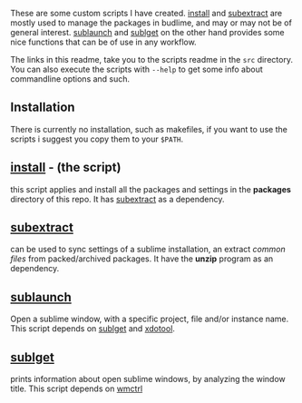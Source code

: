 These are some custom scripts I have created. [install] and [subextract] are mostly used to manage the packages in budlime, and may or may not be of general interest. [sublaunch] and [sublget] on the other hand provides some nice functions that can be of use in any workflow.

The links in this readme, take you to the scripts readme in the `src` directory.
You can also execute the scripts with `--help` to get some info about commandline options and such.  

## Installation 
There is currently no installation, such as makefiles, if you want to use the scripts i suggest you copy them to your `$PATH`.

## [install] - (the script)
this script applies and install all the packages and settings in the **packages** directory of this repo. It has [subextract] as a dependency.  

## [subextract]
can be used to sync settings of a sublime installation, an extract *common files* from packed/archived packages. It have the **unzip** program as an dependency.  

## [sublaunch]
Open a sublime window, with a specific project, file and/or instance name. This script depends on [sublget] and [xdotool].

## [sublget]
prints information about open sublime windows, by analyzing the window title. This script depends on [wmctrl]


[xdotool]: https://github.com/jordansissel/xdotool
[wmctrl]: http://tripie.sweb.cz/utils/wmctrl/
[subextract]: https://github.com/budlabs/budlime/tree/master/src/subextract
[sublget]: https://github.com/budlabs/budlime/tree/master/src/sublget
[install]: https://github.com/budlabs/budlime/tree/master/src/install
[sublaunch]: https://github.com/budlabs/budlime/tree/master/src/sublaunch
